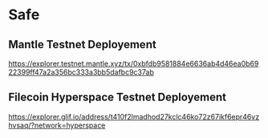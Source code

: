 # Safe

## Mantle Testnet Deployement

https://explorer.testnet.mantle.xyz/tx/0xbfdb9581884e6636ab4d46ea0b6922399ff47a2a356bc333a3bb5dafbc9c37ab

## Filecoin Hyperspace Testnet Deployement

https://explorer.glif.io/address/t410f2lmadhod27kclc46ko72z67ikf6epr46vzhvsaq/?network=hyperspace
